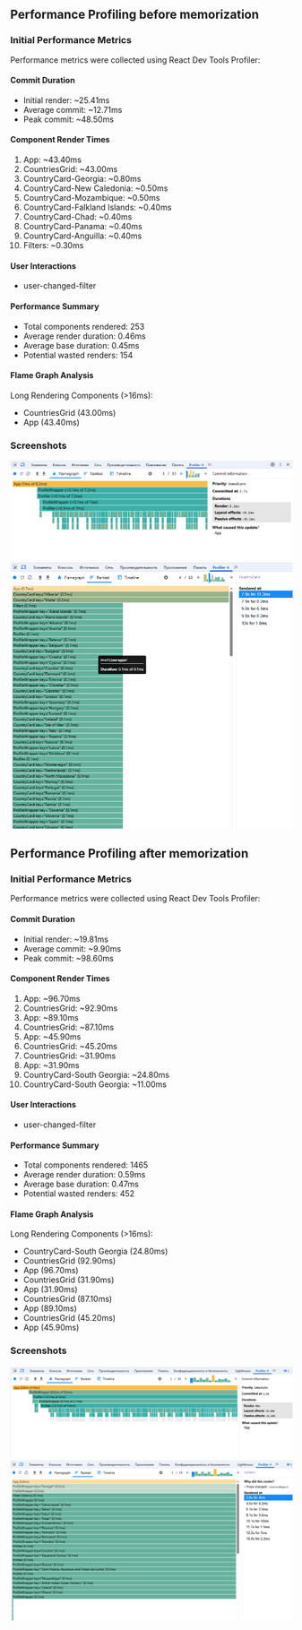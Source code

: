 ## Performance Profiling before memorization

### Initial Performance Metrics

Performance metrics were collected using React Dev Tools Profiler:

#### Commit Duration

- Initial render: ~25.41ms
- Average commit: ~12.71ms
- Peak commit: ~48.50ms

#### Component Render Times

1. App: ~43.40ms
2. CountriesGrid: ~43.00ms
3. CountryCard-Georgia: ~0.80ms
4. CountryCard-New Caledonia: ~0.50ms
5. CountryCard-Mozambique: ~0.50ms
6. CountryCard-Falkland Islands: ~0.40ms
7. CountryCard-Chad: ~0.40ms
8. CountryCard-Panama: ~0.40ms
9. CountryCard-Anguilla: ~0.40ms
10. Filters: ~0.30ms

#### User Interactions

- user-changed-filter

#### Performance Summary

- Total components rendered: 253
- Average render duration: 0.46ms
- Average base duration: 0.45ms
- Potential wasted renders: 154

#### Flame Graph Analysis

Long Rendering Components (>16ms):

- CountriesGrid (43.00ms)
- App (43.40ms)

### Screenshots

![screenshot](./src/assets/Screenshot%202025-03-21_before.png)
![screenshot](./src/assets/Screenshot%202025-03-21%20_before_2.png)

## Performance Profiling after memorization

### Initial Performance Metrics

Performance metrics were collected using React Dev Tools Profiler:

#### Commit Duration

- Initial render: ~19.81ms
- Average commit: ~9.90ms
- Peak commit: ~98.60ms

#### Component Render Times

1. App: ~96.70ms
2. CountriesGrid: ~92.90ms
3. App: ~89.10ms
4. CountriesGrid: ~87.10ms
5. App: ~45.90ms
6. CountriesGrid: ~45.20ms
7. CountriesGrid: ~31.90ms
8. App: ~31.90ms
9. CountryCard-South Georgia: ~24.80ms
10. CountryCard-South Georgia: ~11.00ms

#### User Interactions

- user-changed-filter

#### Performance Summary

- Total components rendered: 1465
- Average render duration: 0.59ms
- Average base duration: 0.47ms
- Potential wasted renders: 452

#### Flame Graph Analysis

Long Rendering Components (>16ms):

- CountryCard-South Georgia (24.80ms)
- CountriesGrid (92.90ms)
- App (96.70ms)
- CountriesGrid (31.90ms)
- App (31.90ms)
- CountriesGrid (87.10ms)
- App (89.10ms)
- CountriesGrid (45.20ms)
- App (45.90ms)

### Screenshots

![screenshot](./src/assets/Screenshot%202025-03-21%20120701.png)
![screenshot](./src/assets/Screenshot%202025-03-21%20120730.png)
